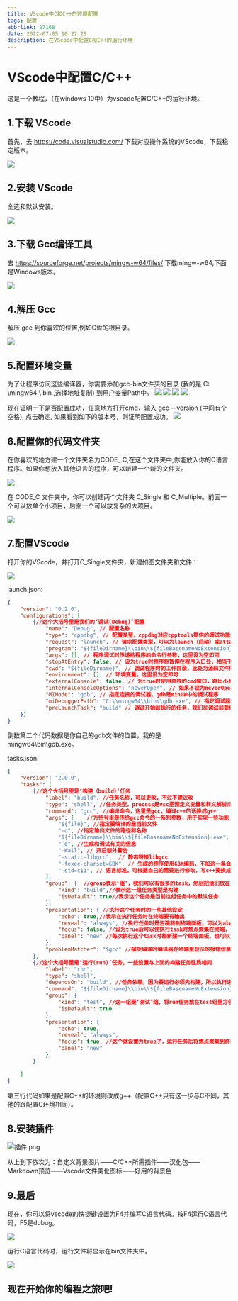 ```yaml
---
title: VScode中C和C++的环境配置
tags: 配置
abbrlink: 27168
date: 2022-07-05 10:22:25
description: 在VScode中配置C和C++的运行环境
---
```


# VScode中配置C/C++
这是一个教程，（在windows 10中）为vscode配置C/C++的运行环境。

## 1.下载 VScode
首先，去 https://code.visualstudio.com/ 下载对应操作系统的VScode，下载稳定版本。

![](https://s2.loli.net/2022/08/03/RZea1UrwmcYdODA.png)

## 2.安装 VScode
全选和默认安装。

![](https://s2.loli.net/2022/08/03/7ztxYewrKACLPhn.png)

## 3.下载 Gcc编译工具
去 https://sourceforge.net/projects/mingw-w64/files/ 下载mingw-w64,下面是Windows版本。

![](https://s2.loli.net/2022/08/03/tF6avNq89VO4noH.png)


## 4.解压 Gcc
解压 gcc 到你喜欢的位置,例如C盘的根目录。

![](https://s2.loli.net/2022/08/03/IbtenwvsYdZES5y.png)

## 5.配置环境变量
为了让程序访问这些编译器，你需要添加gcc-bin文件夹的目录 (我的是 C: \mingw64 \ bin ,选择地址复制) 到用户变量Path中。
![](https://s2.loli.net/2022/08/03/A9qKemdkTcujgO8.png)
![](https://s2.loli.net/2022/08/03/HbkICMA7tT3hlOj.png)
![](https://s2.loli.net/2022/08/03/QmwbOLZMJUp164y.png)
![](https://s2.loli.net/2022/08/03/QzsNOWr8xq7HFL3.png)

现在证明一下是否配置成功，任意地方打开cmd，输入 gcc --version (中间有个空格), 点击确定, 如果看到如下的版本号，则证明配置成功。
![](https://s2.loli.net/2022/08/03/m9JecMhb4jXY2xo.png)

## 6.配置你的代码文件夹

在你喜欢的地方建一个文件夹名为CODE_ C,在这个文件夹中,你能放入你的C语言程序。如果你想放入其他语言的程序，可以新建一个新的文件夹。

![](https://s2.loli.net/2022/08/03/Pz7CN6BZWlVRDSr.png)

在 CODE_C 文件夹中，你可以创建两个文件夹 C_Single 和 C_Multiple。前面一个可以放单个小项目，后面一个可以放复杂的大项目。

![](https://s2.loli.net/2022/08/03/7d8qEPgsAUG4lwL.png)

## 7.配置VScode
打开你的VScode，并打开C_Single文件夹，新建如图文件夹和文件：

![](https://s2.loli.net/2022/08/03/j1zDhbCVXqEt3H9.png)

launch.json:
```json
{
    "version": "0.2.0",
    "configurations": [
        {//这个大括号里是我们的‘调试(Debug)’配置
            "name": "Debug", // 配置名称
            "type": "cppdbg", // 配置类型，cppdbg对应cpptools提供的调试功能；可以认为此处只能是cppdbg
            "request": "launch", // 请求配置类型，可以为launch（启动）或attach（附加）
            "program": "${fileDirname}\\bin\\${fileBasenameNoExtension}.exe", // 将要进行调试的程序的路径
            "args": [], // 程序调试时传递给程序的命令行参数，这里设为空即可
            "stopAtEntry": false, // 设为true时程序将暂停在程序入口处，相当于在main上打断点
            "cwd": "${fileDirname}", // 调试程序时的工作目录，此处为源码文件所在目录
            "environment": [], // 环境变量，这里设为空即可
            "externalConsole": false, // 为true时使用单独的cmd窗口，跳出小黑框；设为false则是用vscode的内置终端，建议用内置终端
            "internalConsoleOptions": "neverOpen", // 如果不设为neverOpen，调试时会跳到“调试控制台”选项卡，新手调试用不到
            "MIMode": "gdb", // 指定连接的调试器，gdb是minGW中的调试程序
            "miDebuggerPath": "C:\\mingw64\\bin\\gdb.exe", // 指定调试器所在路径，如果你的minGW装在别的地方，则要改成你自己的路径，注意间隔是\\
            "preLaunchTask": "build" // 调试开始前执行的任务，我们在调试前要编译构建。与tasks.json的label相对应，名字要一样
    }]
}
```
倒数第二个代码数据是你自己的gdb文件的位置，我的是 mingw64\\bin\\gdb.exe。

tasks.json:
```json
{
    "version": "2.0.0",
    "tasks": [
        {//这个大括号里是‘构建（build）’任务
            "label": "build", //任务名称，可以更改，不过不建议改
            "type": "shell", //任务类型，process是vsc把预定义变量和转义解析后直接全部传给command；shell相当于先打开shell再输入命令，所以args还会经过shell再解析一遍
            "command": "gcc", //编译命令，这里是gcc，编译c++的话换成g++
            "args": [    //方括号里是传给gcc命令的一系列参数，用于实现一些功能
                "${file}", //指定要编译的是当前文件
                "-o", //指定输出文件的路径和名称
                "${fileDirname}\\bin\\${fileBasenameNoExtension}.exe", //承接上一步的-o，让可执行文件输出到源码文件所在的文件夹下的bin文件夹内，并且让它的名字和源码文件相同
                "-g", //生成和调试有关的信息
                "-Wall", // 开启额外警告
                "-static-libgcc",  // 静态链接libgcc
                "-fexec-charset=GBK", // 生成的程序使用GBK编码，不加这一条会导致Win下输出中文乱码
                "-std=c11", // 语言标准，可根据自己的需要进行修改，写c++要换成c++的语言标准，比如c++11
            ],
            "group": {  //group表示‘组’，我们可以有很多的task，然后把他们放在一个‘组’里
                "kind": "build",//表示这一组任务类型是构建
                "isDefault": true//表示这个任务是当前这组任务中的默认任务
            },
            "presentation": { //执行这个任务时的一些其他设定
                "echo": true,//表示在执行任务时在终端要有输出
                "reveal": "always", //执行任务时是否跳转到终端面板，可以为always，silent，never
                "focus": false, //设为true后可以使执行task时焦点聚集在终端，但对编译来说，设为true没有意义，因为运行的时候才涉及到输入
                "panel": "new" //每次执行这个task时都新建一个终端面板，也可以设置为shared，共用一个面板，不过那样会出现‘任务将被终端重用’的提示，比较烦人
            },
            "problemMatcher": "$gcc" //捕捉编译时编译器在终端里显示的报错信息，将其显示在vscode的‘问题’面板里
        },
        {//这个大括号里是‘运行(run)’任务，一些设置与上面的构建任务性质相同
            "label": "run", 
            "type": "shell", 
            "dependsOn": "build", //任务依赖，因为要运行必须先构建，所以执行这个任务前必须先执行build任务，
            "command": "${fileDirname}\\bin\\${fileBasenameNoExtension}.exe", //执行exe文件，只需要指定这个exe文件在哪里就好
            "group": {
                "kind": "test", //这一组是‘测试’组，将run任务放在test组里方便我们用快捷键执行
                "isDefault": true
            },
            "presentation": {
                "echo": true,
                "reveal": "always",
                "focus": true, //这个就设置为true了，运行任务后将焦点聚集到终端，方便进行输入
                "panel": "new"
            }
        }

    ]
}
```
第三行代码如果是配置C++的环境则改成g++（配置C++只有这一步与C不同，其他的跟配置C环境相同）。

## 8.安装插件
![插件.png](https://s2.loli.net/2023/02/06/KU9tvCADylZz7pc.png)

从上到下依次为：自定义背景图片——C/C++所需插件——汉化包——Markdown预览——Vscode文件美化图标——好用的背景色

## 9.最后
现在，你可以将vscode的快捷键设置为F4并编写C语言代码。按F4运行C语言代码，F5是dubug。

![](https://s2.loli.net/2022/08/03/kdxFJ2PjTeSAB4y.png)

运行C语言代码时，运行文件将显示在bin文件夹中。

![](https://s2.loli.net/2022/08/03/MUfF5iXSkvT1hJW.png)

## 现在开始你的编程之旅吧!